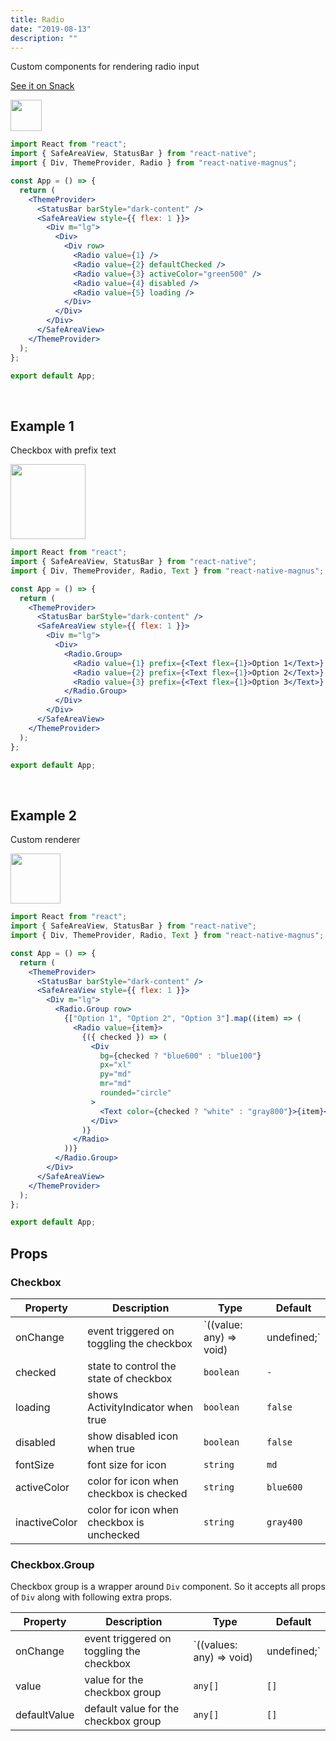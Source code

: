 ```yaml
---
title: Radio
date: "2019-08-13"
description: ""
---
```


Custom components for rendering radio input

<a href="https://snack.expo.io/@pawankumar2901/magnus---radio---example-1" target="_blank">See it on Snack</a>

<img src="/images/docs/radio/1.png"  style="height: 50px; width: auto;" />

```jsx
import React from "react";
import { SafeAreaView, StatusBar } from "react-native";
import { Div, ThemeProvider, Radio } from "react-native-magnus";

const App = () => {
  return (
    <ThemeProvider>
      <StatusBar barStyle="dark-content" />
      <SafeAreaView style={{ flex: 1 }}>
        <Div m="lg">
          <Div>
            <Div row>
              <Radio value={1} />
              <Radio value={2} defaultChecked />
              <Radio value={3} activeColor="green500" />
              <Radio value={4} disabled />
              <Radio value={5} loading />
            </Div>
          </Div>
        </Div>
      </SafeAreaView>
    </ThemeProvider>
  );
};

export default App;
```

<br />

## Example 1

Checkbox with prefix text

<img src="/images/docs/radio/2.png"  style="height: 120px; width: auto;" />

```jsx
import React from "react";
import { SafeAreaView, StatusBar } from "react-native";
import { Div, ThemeProvider, Radio, Text } from "react-native-magnus";

const App = () => {
  return (
    <ThemeProvider>
      <StatusBar barStyle="dark-content" />
      <SafeAreaView style={{ flex: 1 }}>
        <Div m="lg">
          <Div>
            <Radio.Group>
              <Radio value={1} prefix={<Text flex={1}>Option 1</Text>} />
              <Radio value={2} prefix={<Text flex={1}>Option 2</Text>} />
              <Radio value={3} prefix={<Text flex={1}>Option 3</Text>} />
            </Radio.Group>
          </Div>
        </Div>
      </SafeAreaView>
    </ThemeProvider>
  );
};

export default App;
```

<br />

## Example 2

Custom renderer

<img src="/images/docs/radio/3.png"  style="height: 80px; width: auto;" />

```jsx
import React from "react";
import { SafeAreaView, StatusBar } from "react-native";
import { Div, ThemeProvider, Radio, Text } from "react-native-magnus";

const App = () => {
  return (
    <ThemeProvider>
      <StatusBar barStyle="dark-content" />
      <SafeAreaView style={{ flex: 1 }}>
        <Div m="lg">
          <Radio.Group row>
            {["Option 1", "Option 2", "Option 3"].map((item) => (
              <Radio value={item}>
                {({ checked }) => (
                  <Div
                    bg={checked ? "blue600" : "blue100"}
                    px="xl"
                    py="md"
                    mr="md"
                    rounded="circle"
                  >
                    <Text color={checked ? "white" : "gray800"}>{item}</Text>
                  </Div>
                )}
              </Radio>
            ))}
          </Radio.Group>
        </Div>
      </SafeAreaView>
    </ThemeProvider>
  );
};

export default App;
```

## Props

### Checkbox

| Property      | Description                               | Type                                  | Default   |
| ------------- | ----------------------------------------- | ------------------------------------- | --------- |
| onChange      | event triggered on toggling the checkbox  | `((value: any) => void) | undefined;` | `-`       |
| checked       | state to control the state of checkbox    | `boolean`                             | `-`       |
| loading       | shows ActivityIndicator when true         | `boolean`                             | `false`   |
| disabled      | show disabled icon when true              | `boolean`                             | `false`   |
| fontSize      | font size for icon                        | `string`                              | `md`      |
| activeColor   | color for icon when checkbox is checked   | `string`                              | `blue600` |
| inactiveColor | color for icon when checkbox is unchecked | `string`                              | `gray400` |

### Checkbox.Group

Checkbox group is a wrapper around `Div` component. So it accepts all props of `Div` along with following extra props.

| Property     | Description                              | Type                                   | Default |
| ------------ | ---------------------------------------- | -------------------------------------- | ------- |
| onChange     | event triggered on toggling the checkbox | `((values: any) => void) | undefined;` | -       |
| value        | value for the checkbox group             | `any[]`                                | `[]`    |
| defaultValue | default value for the checkbox group     | `any[]`                                | `[]`    |
